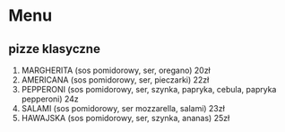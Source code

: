 # Menu

## pizze klasyczne

1. MARGHERITA (sos pomidorowy, ser, oregano) 20zł
2. AMERICANA (sos pomidorowy, ser, pieczarki) 22zł
3. PEPPERONI (sos pomidorowy, ser, szynka, papryka, cebula, papryka pepperoni) 24z
4. SALAMI (sos pomidorowy, ser mozzarella, salami) 23zł
5. HAWAJSKA (sos pomidorowy, ser, szynka, ananas) 25zł
